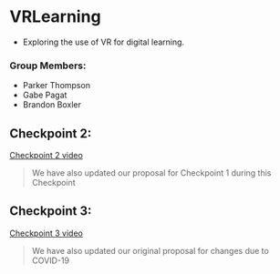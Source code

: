 # VRLearning
* Exploring the use of VR for digital learning.
### Group Members: 
* Parker Thompson 
* Gabe Pagat
* Brandon Boxler
## Checkpoint 2:
[Checkpoint 2 video](https://drive.google.com/file/d/1R9G2_QONgPefj7kHZQgeJR2Bff9QW7l8/preview)
> We have also updated our proposal for Checkpoint 1 during this Checkpoint

## Checkpoint 3:
[Checkpoint 3 video](https://youtu.be/GA40gNV2wm4)
> We have also updated our original proposal for changes due to COVID-19
